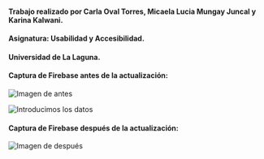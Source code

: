 
  #### Trabajo realizado por Carla Oval Torres, Micaela Lucia Mungay Juncal y Karina Kalwani.
  #### Asignatura: Usabilidad y Accesibilidad.
  #### Universidad de La Laguna.
  
  #### Captura de Firebase antes de la actualización:
  ![Imagen de antes](https://github.com/Carla4398/uya-practicas/blob/master/practica%207/1.PNG)
  
  ![Introducimos los datos](https://github.com/Carla4398/uya-practicas/blob/master/practica%207/2.PNG)
  #### Captura de Firebase después de la actualización:
  ![Imagen de después](https://github.com/Carla4398/uya-practicas/blob/master/practica%207/3.PNG)
